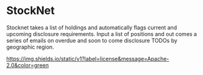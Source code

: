 # StockNet
Stocknet takes a list of holdings and automatically flags current and upcoming disclosure requirements.
Input a list of positions and out comes a series of emails on overdue and soon to come disclosure TODOs by geographic region.

https://img.shields.io/static/v1?label=license&message=Apache-2.0&color=green
